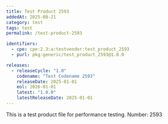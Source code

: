 ```yaml
---
title: Test Product 2593
addedAt: 2025-08-21
category: test
tags: test
permalink: /test-product-2593

identifiers:
  - cpe: cpe:2.3:a:testvendor:test_product_2593
  - purl: pkg:generic/test_product_2593@1.0.0

releases:
  - releaseCycle: "1.0"
    codename: "Test Codename 2593"
    releaseDate: 2025-01-01
    eol: 2026-01-01
    latest: "1.0.0"
    latestReleaseDate: 2025-01-01
---
```


This is a test product file for performance testing. Number: 2593
